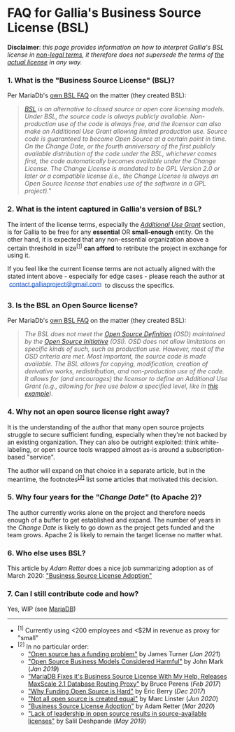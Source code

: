 # FAQ for Gallia's Business Source License (BSL)

__Disclaimer__: _this page provides information on how to interpret Gallia's BSL license in <ins>non-legal terms</ins>, it therefore does not supersede the terms of [the actual license](https://github.com/galliaproject/gallia-core/blob/master/LICENSE) in any way._

### 1. What is the "Business Source License" (BSL)?

Per MariaDb's [own BSL FAQ](https://mariadb.com/bsl-faq-adopting/#whatis) on the matter (they created BSL):

> _[BSL](https://mariadb.com/bsl11/) is an alternative to closed source or open core licensing models. Under BSL, the source code is always publicly available. Non-production use of the code is always free, and the licensor can also make an Additional Use Grant allowing limited production use. Source code is guaranteed to become Open Source at a certain point in time. On the Change Date, or the fourth anniversary of the first publicly available distribution of the code under the BSL, whichever comes first, the code automatically becomes available under the Change License. The Change License is mandated to be GPL Version 2.0 or later or a compatible license (i.e., the Change License is always an Open Source license that enables use of the software in a GPL project)."_

### 2. What is the intent captured in Gallia's version of BSL?

The intent of the license terms, especially the [_Additional Use Grant_](https://github.com/galliaproject/gallia-core/blob/master/LICENSE#L9) section, is for Gallia to be free for any __essential__ OR __small-enough__ entity. On the other hand, it is expected that any non-essential organization above a certain threshold in size<sup>[[1]](#size)</sup> __can afford__ to retribute the project in exchange for using it.

If you feel like the current license terms are not actually aligned with the stated intent above - especially for edge cases - please reach the author at <sub><img src="./images/ct.png"></sub> to discuss the specifics.


### 3. Is the BSL an Open Source license?

Per MariaDb's [own BSL FAQ](https://mariadb.com/bsl-faq-adopting/#osl) on the matter (they created BSL):

> _The BSL does not meet the [Open Source Definition](https://en.wikipedia.org/wiki/The_Open_Source_Definition) (OSD) maintained by the [Open Source Initiative](https://en.wikipedia.org/wiki/Open_Source_Initiative) (OSI). OSD does not allow limitations on specific kinds of such, such as production use. However, most of the OSD criteria are met. Most important, the source code is made available. The BSL allows for copying, modification, creation of derivative works, redistribution, and non-production use of the code. It allows for (and encourages) the licensor to define an Additional Use Grant (e.g., allowing for free use below a specified level, like in [this example](https://github.com/mariadb-corporation/MaxScale/blob/2.5/LICENSE25.TXT))._

### 4. Why not an open source license right away?

It is the understanding of the author that many open source projects struggle to secure sufficient funding, especially when they're not backed by an existing organization. They can also be outright exploited: think white-labeling, or open source tools wrapped almost as-is around a subscription-based "service".

The author will expand on that choice in a separate article, but in the meantime, the footnotes<sup>[[2]](#inspiration)</sup> list some articles that motivated this decision.

### 5. Why four years for the _"Change Date"_ (to Apache 2)?

The author currently works alone on the project and therefore needs enough of a buffer to get established and expand. The number of years in the _Change Date_ is likely to go down as the project gets funded and the team grows. Apache 2 is likely to remain the target license no matter what.

### 6. Who else uses BSL?

This article by _Adam Retter_ does a nice job summarizing adoption as of March 2020: ["Business Source License Adoption"](https://blog.adamretter.org.uk/business-source-license-adoption/)

### 7. Can I still contribute code and how?

Yes, WIP (see [MariaDB](https://mariadb.com/bsl-faq-adopting/#contrib))

<hr/>

- <a name="size"></a><sup>[1]</sup> Currently using &lt;200 employees and &lt;$2M in revenue as proxy for "small"
- <a name="inspiration"></a><sup>[2]</sup> In no particular order:
  - ["Open source has a funding problem"](https://stackoverflow.blog/2021/01/07/open-source-has-a-funding-problem/) by James Turner (_Jan 2021_)
  - ["Open Source Business Models Considered Harmful"](https://medium.com/@johnmark/open-source-business-models-considered-harmful-2e697256b1e3) by John Mark (_Jan 2019_)
  - ["MariaDB Fixes it's Business Source License With My Help, Releases MaxScale 2.1 Database Routing Proxy"](https://perens.com/2017/02/14/bsl-1-1/) by Bruce Perens (_Feb 2017_)
  - ["Why Funding Open Source is Hard"](https://hackernoon.com/why-funding-open-source-is-hard-652b7055569d) by Eric Berry (_Dec 2017_)
  - ["Not all open source is created equal"](https://www.computerweekly.com/blog/Data-Matters/Not-all-open-source-is-created-equal) by Marc Linster (_Jun 2020_)
  - ["Business Source License Adoption"](https://blog.adamretter.org.uk/business-source-license-adoption/) by Adam Retter (_Mar 2020_)
  - ["Lack of leadership in open source results in source-available licenses"](https://techcrunch.com/2019/05/30/lack-of-leadership-in-open-source-results-in-source-available-licenses) by Salil Deshpande (_May 2019_) 
<br/>
<br/>
<br/>
<br/>
<br/>
<br/>
<br/>
<br/>
<br/>
<br/>
<br/>
<br/>
<br/>
<br/>
<br/>
<br/>
<br/>
<br/>
<br/>
<br/>

